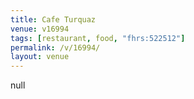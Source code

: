 ```yaml
---
title: Cafe Turquaz
venue: v16994
tags: [restaurant, food, "fhrs:522512"]
permalink: /v/16994/
layout: venue
---
```

null